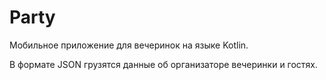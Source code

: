 # Party
Мобильное приложение для вечеринок на языке Kotlin.

В формате JSON грузятся данные об организаторе вечеринки и гостях. 
